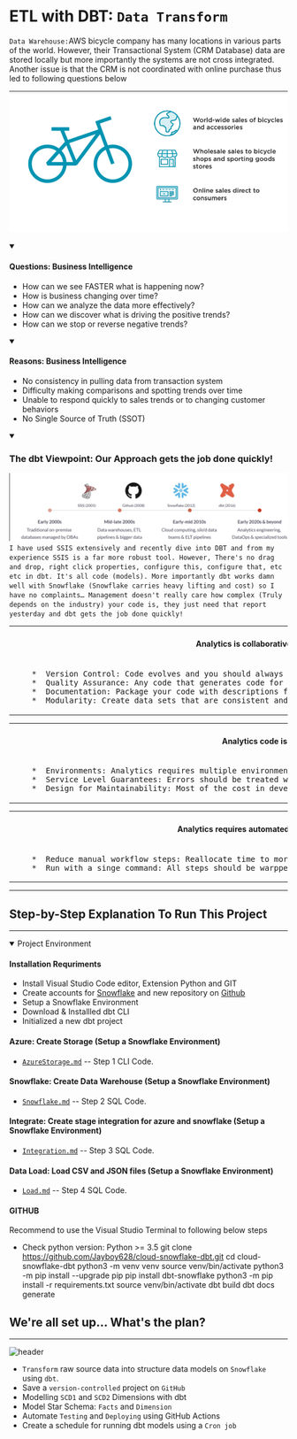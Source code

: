 
<!-- ABOUT THE PROJECT -->
# ETL with DBT:  `Data Transform`

`Data Warehouse:`AWS bicycle company has many locations in various parts of the world. However, their Transactional System (CRM Database) data are stored locally but more importantly the systems are not cross integrated. Another issue is that the CRM is not coordinated with online purchase thus led to following questions below

![header](images/logo.png)

<details open>
<summary>
    
#### Questions: Business Intelligence
    
</summary>
        
- How can we see FASTER what is happening now? 
- How is business changing over time? 
- How can we analyze the data more effectively? 
- How can we discover what is driving the positive trends? 
- How can we stop or reverse negative trends? 
 
</details>   

<details open>
<summary>
    
#### Reasons: Business Intelligence 
</summary>
    
- No consistency in pulling data from transaction system 
- Difficulty making comparisons and spotting trends over time  
- Unable to respond quickly to sales trends or to changing customer behaviors 
- No Single Source of Truth (SSOT)

</details>  

<details open>
<summary>

 ### The dbt Viewpoint: Our Approach gets the job done quickly!
 ![header](images/BriefHistory.png)
 <bold>
 ```I have used SSIS extensively and recently dive into DBT and from my experience SSIS is a far more robust tool. However, There's no drag and drop, right click properties, configure this, configure that, etc etc in dbt. It's all code (models). More importantly dbt works damn well with Snowflake (Snowflake carries heavy lifting and cost) so I have no complaints… Management doesn't really care how complex (Truly depends on the industry) your code is, they just need that report yesterday and dbt gets the job done quickly!```
</bold>
</summary>    
<table>
<tr> 
    <th><h4>Analytics is collaborative</h5></th>
</tr>
<tr>
<td>  
<pre lang="js">
    *  Version Control: Code evolves and you should always know what changed, when.
    *  Quality Assurance: Any code that generates code for analysis should be reviewed and tested.
    *  Documentation: Package your code with descriptions for how it should be interpreted.
    *  Modularity: Create data sets that are consistent and can be easily updated as logic changes.
</pre>
</td>
</tr>
</table>

<table>
<tr> 
    <th><h4>Analytics code is an asset</h5></th>
</tr>
<tr>
<td>  
<pre lang="js">
    *  Environments: Analytics requires multiple environments.
    *  Service Level Guarantees: Errors should be treated with the same urgency as bugs in production software.
    *  Design for Maintainability: Most of the cost in development is in the maintenance phase.
</pre>
</td>
</tr>
</table>


<table>
<tr> 
    <th><h4>Analytics requires automated tools</h5></th>
</tr>
<tr>
<td>  
<pre lang="js">
    *  Reduce manual workflow steps: Reallocate time to more value-add engineering tasks.
    *  Run with a singe command: All steps should be warpped together and easily executed in order.
</pre>
</td>
</tr>
</table>
</details>   

***

## Step-by-Step Explanation To Run This Project
***

<details open>
<summary>Project Environment </summary>

#### Installation Requriments

* Install Visual Studio Code editor, Extension Python and GIT
* Create accounts for [Snowflake](https://github.com/Snowflake-Labs/sfquickstarts) and new repository on [Github](https://docs.github.com/en/get-started/onboarding/getting-started-with-your-github-account)
* Setup a Snowflake Environment
* Download & Installled dbt CLI
* Initialized a new dbt project
    
#### Azure: Create Storage (Setup a Snowflake Environment)
    
* [`AzureStorage.md`](Starter-Code/AzureStorage.md) -- Step 1  CLI Code.

#### Snowflake: Create Data Warehouse (Setup a Snowflake Environment)

* [`Snowflake.md`](Starter-Code/Snowflake.md) -- Step 2 SQL Code.

    
#### Integrate: Create stage integration for azure and snowflake (Setup a Snowflake Environment)
    
* [`Integration.md`](Starter-Code/Integration.md) -- Step 3 SQL Code.

    
#### Data Load: Load CSV and JSON files  (Setup a Snowflake Environment)
* [`Load.md`](Starter-Code/Load.md) -- Step 4  SQL Code.


#### GITHUB 
<bold>Recommend to use the Visual Studio Terminal to following below steps</bold>

- Check python version: Python >= 3.5
git clone https://github.com/Jayboy628/cloud-snowflake-dbt.git
cd cloud-snowflake-dbt
python3 -m venv venv
source venv/bin/activate
python3 -m pip install --upgrade pip
pip install dbt-snowflake
python3 -m pip install -r requirements.txt
source venv/bin/activate
dbt build
dbt docs generate


</details>

<!-- GETTING STARTED -->
## We're all set up... What's the plan? 
***
![header](images/WhatsPlan.png)
* `Transform` raw source data into structure data models on `Snowflake` using `dbt`.
* Save a `version-controlled` project on `GitHub`
* Modelling `SCD1` and `SCD2` Dimensions with dbt
* Model Star Schema: `Facts` and `Dimension`
* Automate `Testing` and `Deploying` using GitHub Actions
* Create a schedule for running dbt models using a `Cron job`

